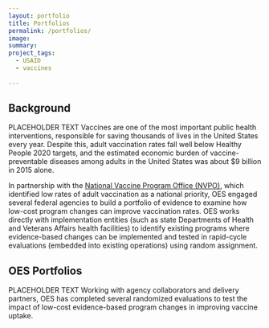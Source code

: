 ```yaml
---
layout: portfolio
title: Portfolios
permalink: /portfolios/
image:
summary: 
project_tags:
  - USAID
  - vaccines
  
---
```

## Background

PLACEHOLDER TEXT
Vaccines are one of the most important public health interventions, responsible for saving thousands of lives in the United States every year. Despite this, adult vaccination rates fall well below Healthy People 2020 targets, and the estimated economic burden of vaccine-preventable diseases among adults in the United States was about $9 billion in 2015 alone.

In partnership with the <a href="https://www.hhs.gov/nvpo/featured-priorities/index.html">National Vaccine Program Office (NVPO)</a>, which identified low rates of adult vaccination as a national priority, OES engaged several federal agencies to build a portfolio of evidence to examine how low-cost program changes can improve vaccination rates. OES works directly with implementation entities (such as state Departments of Health and Veterans Affairs health facilities) to identify existing programs where evidence-based changes can be implemented and tested in rapid-cycle evaluations (embedded into existing operations) using random assignment.

## OES Portfolios

PLACEHOLDER TEXT
Working with agency collaborators and delivery partners, OES has completed several randomized evaluations to test the impact of low-cost evidence-based program changes in improving vaccine uptake. 


